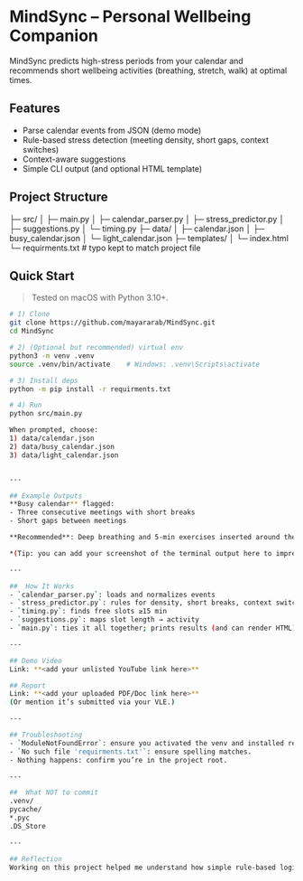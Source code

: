 # MindSync – Personal Wellbeing Companion

MindSync predicts high-stress periods from your calendar and recommends short wellbeing activities (breathing, stretch, walk) at optimal times.

##  Features
- Parse calendar events from JSON (demo mode)
- Rule-based stress detection (meeting density, short gaps, context switches)
- Context-aware suggestions
- Simple CLI output (and optional HTML template)

## Project Structure
├─ src/
│ ├─ main.py
│ ├─ calendar_parser.py
│ ├─ stress_predictor.py
│ ├─ suggestions.py
│ └─ timing.py
├─ data/
│ ├─ calendar.json
│ ├─ busy_calendar.json
│ └─ light_calendar.json
├─ templates/
│ └─ index.html
└─ requirments.txt # typo kept to match project file

## Quick Start
> Tested on macOS with Python 3.10+.

```bash
# 1) Clone
git clone https://github.com/mayararab/MindSync.git
cd MindSync

# 2) (Optional but recommended) virtual env
python3 -m venv .venv
source .venv/bin/activate    # Windows: .venv\Scripts\activate

# 3) Install deps
python -m pip install -r requirments.txt

# 4) Run
python src/main.py

When prompted, choose:
1) data/calendar.json
2) data/busy_calendar.json
3) data/light_calendar.json


---

## Example Outputs
**Busy calendar** flagged:
- Three consecutive meetings with short breaks  
- Short gaps between meetings  

**Recommended**: Deep breathing and 5-min exercises inserted around the 12:00 gap.

*(Tip: you can add your screenshot of the terminal output here to impress examiners!)*

---

##  How It Works
- `calendar_parser.py`: loads and normalizes events  
- `stress_predictor.py`: rules for density, short breaks, context switches → stress points  
- `timing.py`: finds free slots ≥15 min  
- `suggestions.py`: maps slot length → activity  
- `main.py`: ties it all together; prints results (and can render HTML)

---

## Demo Video
Link: **<add your unlisted YouTube link here>**

## Report
Link: **<add your uploaded PDF/Doc link here>**  
(Or mention it’s submitted via your VLE.)

---

## Troubleshooting
- `ModuleNotFoundError`: ensure you activated the venv and installed requirements.  
- `No such file 'requirments.txt'`: ensure spelling matches.  
- Nothing happens: confirm you’re in the project root.

---

##  What NOT to commit
.venv/
pycache/
*.pyc
.DS_Store

---

## Reflection  
Working on this project helped me understand how simple rule-based logic in Python can be used to analyze real-world data like calendar events. I also learned how to organize code into multiple files and run it step by step, which improved my confidence with Python projects.


